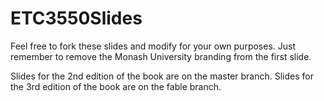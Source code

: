 # ETC3550Slides

Feel free to fork these slides and modify for your own purposes. Just remember to remove the Monash University branding from the first slide.

Slides for the 2nd edition of the book are on the master branch. Slides for the 3rd edition of the book are on the fable branch.

